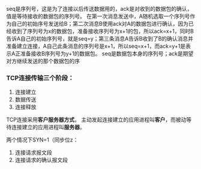 seq是序列号，这是为了连接以后传送数据用的，ack是对收到的数据包的确认，值是等待接收的数据包的序列号。 在第一次消息发送中，A随机选取一个序列号作为自己的初始序号发送给B；第二次消息B使用ack对A的数据包进行确认，因为已经收到了序列号为x的数据包，准备接收序列号为x+1的包，所以ack=x+1，同时B告诉A自己的初始序列号，就是seq=y；第三条消息A告诉B收到了B的确认消息并准备建立连接，A自己此条消息的序列号是x+1，所以seq=x+1，而ack=y+1是表示A正准备接收B序列号为y+1的数据包。 seq是数据包本身的序列号；ack是期望对方继续发送的那个数据包的序



### TCP连接传输三个阶段：

1. 连接建立
2. 数据传送
3. 连接释放



TCP连接采用**客户服务器方式**， 主动发起连接建立的应用进程叫**客户**，而被动等待连接建立的应用进程叫**服务器**。



两个情况下SYN=1（同步位z：

1. 连接请求报文段
2. 连接请求的确认报文段